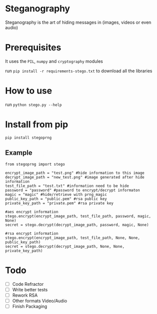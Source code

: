 # Steganography
Steganography is the art of hiding messages in (images, videos or even audio)

# Prerequisites
It uses the `PIL`, `numpy` and `cryptography` modules

run `pip install -r requirements-stego.txt` to download all the libraries

# How to use
run `python stego.py --help`

# Install from pip

`pip install stegoprng`

## Example

```
from stegoprng import stego

encrypt_image_path = "test.png" #hide information to this image
decrypt_image_path = "new_test.png" #image generated after hide information
test_file_path = "test.txt" #information need to be hide
password = "password" #password to encrypt/decrypt informaton
magic = "magic" #hide/retrieve with prng_magic
public_key_path = "public.pem" #rsa public key
private_key_path = "private.pem" #rsa private key

#aes encrypt information
stego.encrypt(encrypt_image_path, test_file_path, password, magic, None)
secret = stego.decrypt(decrypt_image_path, password, magic, None)

#rsa encrypt information
stego.encrypt(encrypt_image_path, test_file_path, None, None, public_key_path)
secret = stego.decrypt(decrypt_image_path, None, None, private_key_path)
```



# Todo
- [ ] Code Refractor
- [ ] Write better tests
- [ ] Rework RSA
- [ ] Other formats Video/Audio
- [ ] Finish Packaging
